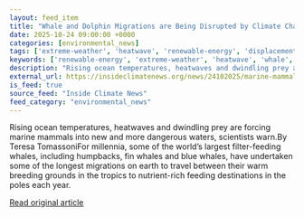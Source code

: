 ```yaml
---
layout: feed_item
title: "Whale and Dolphin Migrations are Being Disrupted by Climate Change"
date: 2025-10-24 09:00:00 +0000
categories: [environmental_news]
tags: ['extreme-weather', 'heatwave', 'renewable-energy', 'displacement', 'wind-power', 'climate-migration']
keywords: ['renewable-energy', 'extreme-weather', 'heatwave', 'whale', 'displacement', 'wind-power', 'migrations', 'dolphin']
description: "Rising ocean temperatures, heatwaves and dwindling prey are forcing marine mammals into new and more dangerous waters, scientists warn"
external_url: https://insideclimatenews.org/news/24102025/marine-mammal-migrations-disrupted-by-climate-change/
is_feed: true
source_feed: "Inside Climate News"
feed_category: "environmental_news"
---
```


Rising ocean temperatures, heatwaves and dwindling prey are forcing marine mammals into new and more dangerous waters, scientists warn.By Teresa TomassoniFor millennia, some of the world’s largest filter-feeding whales, including humpbacks, fin whales and blue whales, have undertaken some of the longest migrations on earth to travel between their warm breeding grounds in the tropics to nutrient-rich feeding destinations in the poles each year.&nbsp;

[Read original article](https://insideclimatenews.org/news/24102025/marine-mammal-migrations-disrupted-by-climate-change/)
